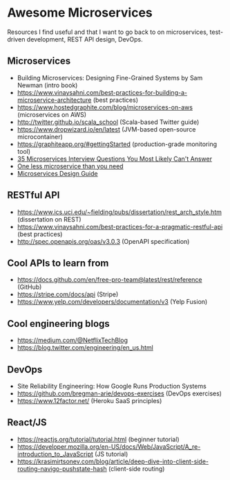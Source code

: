 # Awesome Microservices
Resources I find useful and that I want to go back to on microservices, test-driven development, REST API design, DevOps.

## Microservices
* Building Microservices: Designing Fine-Grained Systems by Sam Newman (intro book)
* https://www.vinaysahni.com/best-practices-for-building-a-microservice-architecture (best practices)
* https://www.hostedgraphite.com/blog/microservices-on-aws (microservices on AWS)
* http://twitter.github.io/scala_school (Scala-based Twitter guide)
* https://www.dropwizard.io/en/latest (JVM-based open-source microcontainer)
* https://graphiteapp.org/#gettingStarted (production-grade monitoring tool)
* [35 Microservices Interview Questions You Most Likely Can't Answer](https://dev.to/fullstackcafe/35-microservices-interview-questions-you-most-likely-can-t-answer-2eoc)
* [One less microservice than you need](https://blog.meadsteve.dev/programming/2020/02/16/one-less/)
* [Microservices Design Guide](https://medium.com/platform-engineer/microservices-design-guide-eca0b799a7e8)

## RESTful API
* https://www.ics.uci.edu/~fielding/pubs/dissertation/rest_arch_style.htm (dissertation on REST)
* https://www.vinaysahni.com/best-practices-for-a-pragmatic-restful-api (best practices)
* http://spec.openapis.org/oas/v3.0.3 (OpenAPI specification)

## Cool APIs to learn from
* https://docs.github.com/en/free-pro-team@latest/rest/reference (GitHub)
* https://stripe.com/docs/api (Stripe)
* https://www.yelp.com/developers/documentation/v3 (Yelp Fusion)

## Cool engineering blogs
* https://medium.com/@NetflixTechBlog
* https://blog.twitter.com/engineering/en_us.html

## DevOps
* Site Reliability Engineering: How Google Runs Production Systems
* https://github.com/bregman-arie/devops-exercises (DevOps exercises)
* https://www.12factor.net/ (Heroku SaaS principles)

## React/JS
* https://reactjs.org/tutorial/tutorial.html (beginner tutorial)
* https://developer.mozilla.org/en-US/docs/Web/JavaScript/A_re-introduction_to_JavaScript (JS tutorial)
* https://krasimirtsonev.com/blog/article/deep-dive-into-client-side-routing-navigo-pushstate-hash (client-side routing)
